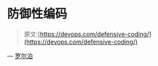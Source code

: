 # 防御性编码

> 原文:[https://devops.com/defensive-coding/](https://devops.com/defensive-coding/)

— [罗尔泊](https://devops.com/author/breselman/)